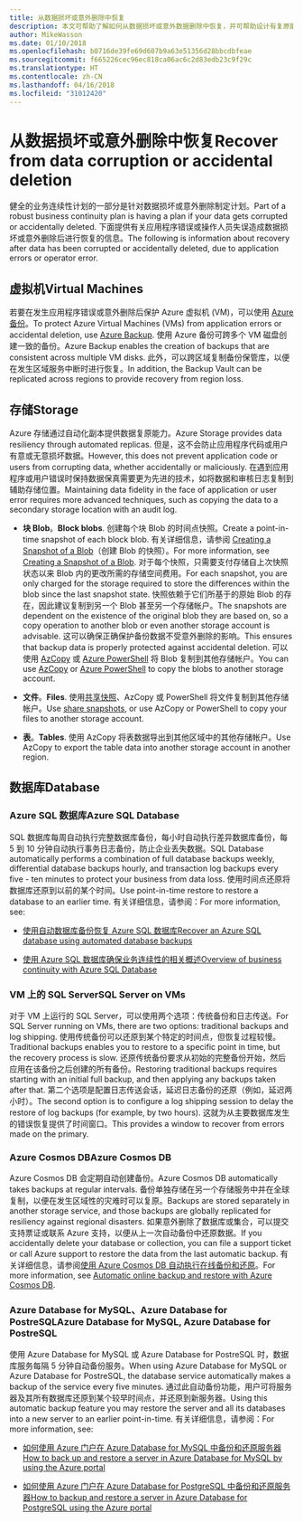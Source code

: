 ```yaml
---
title: 从数据损坏或意外删除中恢复
description: 本文可帮助了解如何从数据损坏或意外数据删除中恢复，并可帮助设计有复原能力和高可用性的容错应用程序，以及对灾难恢复进行规划
author: MikeWasson
ms.date: 01/10/2018
ms.openlocfilehash: b0716de39fe69d607b9a63e51356d28bbcdbfeae
ms.sourcegitcommit: f665226cec96ec818ca06ac6c2d83edb23c9f29c
ms.translationtype: HT
ms.contentlocale: zh-CN
ms.lasthandoff: 04/16/2018
ms.locfileid: "31012420"
---
```

# <a name="recover-from-data-corruption-or-accidental-deletion"></a><span data-ttu-id="2c080-103">从数据损坏或意外删除中恢复</span><span class="sxs-lookup"><span data-stu-id="2c080-103">Recover from data corruption or accidental deletion</span></span> 

<span data-ttu-id="2c080-104">健全的业务连续性计划的一部分是针对数据损坏或意外删除制定计划。</span><span class="sxs-lookup"><span data-stu-id="2c080-104">Part of a robust business continuity plan is having a plan if your data gets corrupted or accidentally deleted.</span></span> <span data-ttu-id="2c080-105">下面提供有关应用程序错误或操作人员失误造成数据损坏或意外删除后进行恢复的信息。</span><span class="sxs-lookup"><span data-stu-id="2c080-105">The following is information about recovery after data has been corrupted or accidentally deleted, due to application errors or operator error.</span></span>

## <a name="virtual-machines"></a><span data-ttu-id="2c080-106">虚拟机</span><span class="sxs-lookup"><span data-stu-id="2c080-106">Virtual Machines</span></span>

<span data-ttu-id="2c080-107">若要在发生应用程序错误或意外删除后保护 Azure 虚拟机 (VM)，可以使用 [Azure 备份](/azure/backup/)。</span><span class="sxs-lookup"><span data-stu-id="2c080-107">To protect Azure Virtual Machines (VMs) from application errors or accidental deletion, use [Azure Backup](/azure/backup/).</span></span> <span data-ttu-id="2c080-108">使用 Azure 备份可跨多个 VM 磁盘创建一致的备份。</span><span class="sxs-lookup"><span data-stu-id="2c080-108">Azure Backup enables the creation of backups that are consistent across multiple VM disks.</span></span> <span data-ttu-id="2c080-109">此外，可以跨区域复制备份保管库，以便在发生区域服务中断时进行恢复。</span><span class="sxs-lookup"><span data-stu-id="2c080-109">In addition, the Backup Vault can be replicated across regions to provide recovery from region loss.</span></span>

## <a name="storage"></a><span data-ttu-id="2c080-110">存储</span><span class="sxs-lookup"><span data-stu-id="2c080-110">Storage</span></span>

<span data-ttu-id="2c080-111">Azure 存储通过自动化副本提供数据复原能力。</span><span class="sxs-lookup"><span data-stu-id="2c080-111">Azure Storage provides data resiliency through automated replicas.</span></span> <span data-ttu-id="2c080-112">但是，这不会防止应用程序代码或用户有意或无意损坏数据。</span><span class="sxs-lookup"><span data-stu-id="2c080-112">However, this does not prevent application code or users from corrupting data, whether accidentally or maliciously.</span></span> <span data-ttu-id="2c080-113">在遇到应用程序或用户错误时保持数据保真需要更为先进的技术，如将数据和审核日志复制到辅助存储位置。</span><span class="sxs-lookup"><span data-stu-id="2c080-113">Maintaining data fidelity in the face of application or user error requires more advanced techniques, such as copying the data to a secondary storage location with an audit log.</span></span> 

- <span data-ttu-id="2c080-114">**块 Blob**。</span><span class="sxs-lookup"><span data-stu-id="2c080-114">**Block blobs**.</span></span> <span data-ttu-id="2c080-115">创建每个块 Blob 的时间点快照。</span><span class="sxs-lookup"><span data-stu-id="2c080-115">Create a point-in-time snapshot of each block blob.</span></span> <span data-ttu-id="2c080-116">有关详细信息，请参阅 [Creating a Snapshot of a Blob](/rest/api/storageservices/creating-a-snapshot-of-a-blob)（创建 Blob 的快照）。</span><span class="sxs-lookup"><span data-stu-id="2c080-116">For more information, see [Creating a Snapshot of a Blob](/rest/api/storageservices/creating-a-snapshot-of-a-blob).</span></span> <span data-ttu-id="2c080-117">对于每个快照，只需要支付存储自上次快照状态以来 Blob 内的更改所需的存储空间费用。</span><span class="sxs-lookup"><span data-stu-id="2c080-117">For each snapshot, you are only charged for the storage required to store the differences within the blob since the last snapshot state.</span></span> <span data-ttu-id="2c080-118">快照依赖于它们所基于的原始 Blob 的存在，因此建议复制到另一个 Blob 甚至另一个存储帐户。</span><span class="sxs-lookup"><span data-stu-id="2c080-118">The snapshots are dependent on the existence of the original blob they are based on, so a copy operation to another blob or even another storage account is advisable.</span></span> <span data-ttu-id="2c080-119">这可以确保正确保护备份数据不受意外删除的影响。</span><span class="sxs-lookup"><span data-stu-id="2c080-119">This ensures that backup data is properly protected against accidental deletion.</span></span> <span data-ttu-id="2c080-120">可以使用 [AzCopy](/azure/storage/common/storage-use-azcopy) 或 [Azure PowerShell](/azure/storage/common/storage-powershell-guide-full) 将 Blob 复制到其他存储帐户。</span><span class="sxs-lookup"><span data-stu-id="2c080-120">You can use [AzCopy](/azure/storage/common/storage-use-azcopy) or [Azure PowerShell](/azure/storage/common/storage-powershell-guide-full) to copy the blobs to another storage account.</span></span>

- <span data-ttu-id="2c080-121">**文件**。</span><span class="sxs-lookup"><span data-stu-id="2c080-121">**Files**.</span></span> <span data-ttu-id="2c080-122">使用[共享快照](/azure/storage/files/storage-snapshots-files)、AzCopy 或 PowerShell 将文件复制到其他存储帐户。</span><span class="sxs-lookup"><span data-stu-id="2c080-122">Use [share snapshots](/azure/storage/files/storage-snapshots-files), or use AzCopy or PowerShell to copy your files to another storage account.</span></span>

- <span data-ttu-id="2c080-123">**表**。</span><span class="sxs-lookup"><span data-stu-id="2c080-123">**Tables**.</span></span> <span data-ttu-id="2c080-124">使用 AzCopy 将表数据导出到其他区域中的其他存储帐户。</span><span class="sxs-lookup"><span data-stu-id="2c080-124">Use AzCopy to export the table data into another storage account in another region.</span></span>

## <a name="database"></a><span data-ttu-id="2c080-125">数据库</span><span class="sxs-lookup"><span data-stu-id="2c080-125">Database</span></span>

### <a name="azure-sql-database"></a><span data-ttu-id="2c080-126">Azure SQL 数据库</span><span class="sxs-lookup"><span data-stu-id="2c080-126">Azure SQL Database</span></span> 

<span data-ttu-id="2c080-127">SQL 数据库每周自动执行完整数据库备份，每小时自动执行差异数据库备份，每 5 到 10 分钟自动执行事务日志备份，防止企业丢失数据。</span><span class="sxs-lookup"><span data-stu-id="2c080-127">SQL Database automatically performs a combination of full database backups weekly, differential database backups hourly, and transaction log backups every five - ten minutes to protect your business from data loss.</span></span> <span data-ttu-id="2c080-128">使用时间点还原将数据库还原到以前的某个时间。</span><span class="sxs-lookup"><span data-stu-id="2c080-128">Use point-in-time restore to restore a database to an earlier time.</span></span> <span data-ttu-id="2c080-129">有关详细信息，请参阅：</span><span class="sxs-lookup"><span data-stu-id="2c080-129">For more information, see:</span></span>

- [<span data-ttu-id="2c080-130">使用自动数据库备份恢复 Azure SQL 数据库</span><span class="sxs-lookup"><span data-stu-id="2c080-130">Recover an Azure SQL database using automated database backups</span></span>](/azure/sql-database/sql-database-recovery-using-backups)

- [<span data-ttu-id="2c080-131">使用 Azure SQL 数据库确保业务连续性的相关概述</span><span class="sxs-lookup"><span data-stu-id="2c080-131">Overview of business continuity with Azure SQL Database</span></span>](/azure/sql-database/sql-database-business-continuity)

### <a name="sql-server-on-vms"></a><span data-ttu-id="2c080-132">VM 上的 SQL Server</span><span class="sxs-lookup"><span data-stu-id="2c080-132">SQL Server on VMs</span></span>

<span data-ttu-id="2c080-133">对于 VM 上运行的 SQL Server，可以使用两个选项：传统备份和日志传送。</span><span class="sxs-lookup"><span data-stu-id="2c080-133">For SQL Server running on VMs, there are two options: traditional backups and log shipping.</span></span> <span data-ttu-id="2c080-134">使用传统备份可以还原到某个特定的时间点，但恢复过程较慢。</span><span class="sxs-lookup"><span data-stu-id="2c080-134">Traditional backups enables you to restore to a specific point in time, but the recovery process is slow.</span></span> <span data-ttu-id="2c080-135">还原传统备份要求从初始的完整备份开始，然后应用在该备份之后创建的所有备份。</span><span class="sxs-lookup"><span data-stu-id="2c080-135">Restoring traditional backups requires starting with an initial full backup, and then applying any backups taken after that.</span></span> <span data-ttu-id="2c080-136">第二个选项是配置日志传送会话，延迟日志备份的还原（例如，延迟两小时）。</span><span class="sxs-lookup"><span data-stu-id="2c080-136">The second option is to configure a log shipping session to delay the restore of log backups (for example, by two hours).</span></span> <span data-ttu-id="2c080-137">这就为从主要数据库发生的错误恢复提供了时间窗口。</span><span class="sxs-lookup"><span data-stu-id="2c080-137">This provides a window to recover from errors made on the primary.</span></span>

### <a name="azure-cosmos-db"></a><span data-ttu-id="2c080-138">Azure Cosmos DB</span><span class="sxs-lookup"><span data-stu-id="2c080-138">Azure Cosmos DB</span></span>

<span data-ttu-id="2c080-139">Azure Cosmos DB 会定期自动创建备份。</span><span class="sxs-lookup"><span data-stu-id="2c080-139">Azure Cosmos DB automatically takes backups at regular intervals.</span></span> <span data-ttu-id="2c080-140">备份单独存储在另一个存储服务中并在全球复制，以便在发生区域性的灾难时可以复原。</span><span class="sxs-lookup"><span data-stu-id="2c080-140">Backups are stored separately in another storage service, and those backups are globally replicated for resiliency against regional disasters.</span></span> <span data-ttu-id="2c080-141">如果意外删除了数据库或集合，可以提交支持票证或联系 Azure 支持，以便从上一次自动备份中还原数据。</span><span class="sxs-lookup"><span data-stu-id="2c080-141">If you accidentally delete your database or collection, you can file a support ticket or call Azure support to restore the data from the last automatic backup.</span></span> <span data-ttu-id="2c080-142">有关详细信息，请参阅[使用 Azure Cosmos DB 自动执行在线备份和还原](/azure/cosmos-db/online-backup-and-restore)。</span><span class="sxs-lookup"><span data-stu-id="2c080-142">For more information, see [Automatic online backup and restore with Azure Cosmos DB](/azure/cosmos-db/online-backup-and-restore).</span></span>

### <a name="azure-database-for-mysql-azure-database-for-postresql"></a><span data-ttu-id="2c080-143">Azure Database for MySQL、Azure Database for PostreSQL</span><span class="sxs-lookup"><span data-stu-id="2c080-143">Azure Database for MySQL, Azure Database for PostreSQL</span></span>

<span data-ttu-id="2c080-144">使用 Azure Database for MySQL 或 Azure Database for PostreSQL 时，数据库服务每隔 5 分钟自动备份服务。</span><span class="sxs-lookup"><span data-stu-id="2c080-144">When using Azure Database for MySQL or Azure Database for PostreSQL, the database service automatically makes a backup of the service every five minutes.</span></span> <span data-ttu-id="2c080-145">通过此自动备份功能，用户可将服务器及其所有数据库还原到某个较早时间点，并还原到新服务器。</span><span class="sxs-lookup"><span data-stu-id="2c080-145">Using this automatic backup feature you may restore the server and all its databases into a new server to an earlier point-in-time.</span></span> <span data-ttu-id="2c080-146">有关详细信息，请参阅：</span><span class="sxs-lookup"><span data-stu-id="2c080-146">For more information, see:</span></span>

- [<span data-ttu-id="2c080-147">如何使用 Azure 门户在 Azure Database for MySQL 中备份和还原服务器</span><span class="sxs-lookup"><span data-stu-id="2c080-147">How to back up and restore a server in Azure Database for MySQL by using the Azure portal</span></span>](/azure/mysql/howto-restore-server-portal)

- [<span data-ttu-id="2c080-148">如何使用 Azure 门户在 Azure Database for PostgreSQL 中备份和还原服务器</span><span class="sxs-lookup"><span data-stu-id="2c080-148">How to backup and restore a server in Azure Database for PostgreSQL using the Azure portal</span></span>](/azure/postgresql/howto-restore-server-portal)

